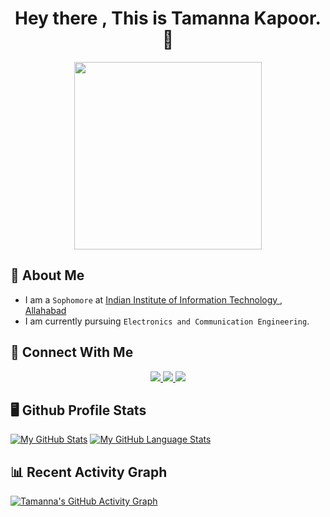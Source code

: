 <h1 align = "center">Hey there , This is Tamanna Kapoor. 👋</h1>

<div id="header" align="center">
  <img src="https://media.tenor.com/2ITHaiXAjNcAAAAj/night-shift-work.gif" width="300" height="300"/>
</div>

## 🚀 About Me
- I am a `Sophomore` at [Indian Institute of Information Technology , Allahabad](https://www.iiita.ac.in/)
- I am currently pursuing `Electronics and Communication Engineering`.

## 🔗 Connect With Me
<div id = "badges" align = "center">
  <a href = "https://www.linkedin.com/in/tamanna-kapoor-776586287/">
  <img src = "https://img.shields.io/badge/LinkedIn-blue?logo=linkedin&logoColor=white&style=for-the-badge">
    </a>
  <a href = "kapoortamanna1805@gmail.com">
  <img src = "https://img.shields.io/badge/GMail-red?logo=gmail&logoColor=white&style=for-the-badge">
    </a>
  <a href = "https://www.instagram.com/tamannaakapoor/">
  <img src = "https://img.shields.io/badge/Instagram-purple?logo=instagram&logoColor=white&style=for-the-badge">
    </a>
</div>


## 🖥️ Github Profile Stats
[![My GitHub Stats](https://github-readme-stats.vercel.app/api/?username=tamannaakapoor&count_private=true&theme=tokyonight&showicons=true)]()
[![My GitHub Language Stats](https://github-readme-stats.vercel.app/api/top-langs/?username=tamannaakapoor&langs_count=5&theme=tokyonight)]()

## 📊 Recent Activity Graph
[![Tamanna's GitHub Activity Graph](https://github-readme-activity-graph.vercel.app/graph?username=tamannaakapoor&bg_color=ffcfe9&color=9e4c98&line=9e4c98&point=403d3d&area=true&hide_border=false)](https://github.com/tamannaakapoor/github-readme-activity-graph)
